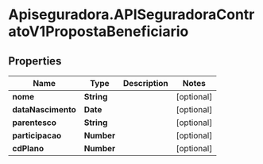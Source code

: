 # Apiseguradora.APISeguradoraContratoV1PropostaBeneficiario

## Properties
Name | Type | Description | Notes
------------ | ------------- | ------------- | -------------
**nome** | **String** |  | [optional] 
**dataNascimento** | **Date** |  | [optional] 
**parentesco** | **String** |  | [optional] 
**participacao** | **Number** |  | [optional] 
**cdPlano** | **Number** |  | [optional] 



